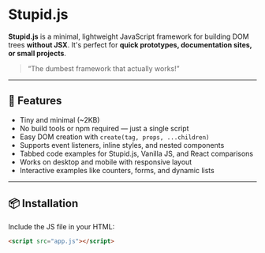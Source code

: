 # Stupid.js


**Stupid.js** is a minimal, lightweight JavaScript framework for building DOM trees **without JSX**. It's perfect for **quick prototypes, documentation sites, or small projects**.  

> “The dumbest framework that actually works!”  

---

## 🌟 Features

- Tiny and minimal (~2KB)
- No build tools or npm required — just a single script
- Easy DOM creation with `create(tag, props, ...children)`
- Supports event listeners, inline styles, and nested components
- Tabbed code examples for Stupid.js, Vanilla JS, and React comparisons
- Works on desktop and mobile with responsive layout
- Interactive examples like counters, forms, and dynamic lists

---

## 📦 Installation

Include the JS file in your HTML:

```html
<script src="app.js"></script>
